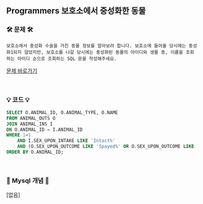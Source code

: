 ## Programmers 보호소에서 중성화한 동물
### 🛠️ 문제 🛠️
```
보호소에서 중성화 수술을 거친 동물 정보를 알아보려 합니다. 보호소에 들어올 당시에는 중성화1되지 않았지만, 보호소를 나갈 당시에는 중성화된 동물의 아이디와 생물 종, 이름을 조회하는 아이디 순으로 조회하는 SQL 문을 작성해주세요.
```
[문제 바로가기](https://school.programmers.co.kr/learn/courses/30/lessons/59045)

<br/>

### 💡 코드 💡
```sql
SELECT O.ANIMAL_ID, O.ANIMAL_TYPE, O.NAME
FROM ANIMAL_OUTS O
JOIN ANIMAL_INS I
ON O.ANIMAL_ID = I.ANIMAL_ID
WHERE 1=1
    AND I.SEX_UPON_INTAKE LIKE 'Intact%'
    AND (O.SEX_UPON_OUTCOME LIKE 'Spayed%' OR O.SEX_UPON_OUTCOME LIKE 'Neutered%')
ORDER BY O.ANIMAL_ID;
```

<br/>

### 📙 Mysql 개념 📙
[없음]